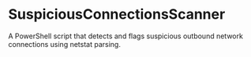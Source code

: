 # SuspiciousConnectionsScanner
A PowerShell script that detects and flags suspicious outbound network connections using netstat parsing.

